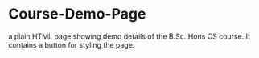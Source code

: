 # Course-Demo-Page
a plain HTML page showing demo details of the B.Sc. Hons CS course. It contains a button for styling the page.
